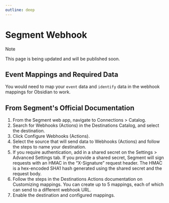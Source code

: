 ```yaml
---
outline: deep
---
```


# Segment Webhook

> [!NOTE]
> This page is being updated and will be published soon.

## Event Mappings and Required Data

You would need to map your `event` data and `identify` data in the webhook mappings for Obsidian to work.

## From Segment's Official Documentation

1. From the Segment web app, navigate to Connections > Catalog.
2. Search for Webhooks (Actions) in the Destinations Catalog, and select the destination.
3. Click Configure Webhooks (Actions).
4. Select the source that will send data to Webhooks (Actions) and follow the steps to name your destination.
5. If you require authentication, add in a shared secret on the Settings > Advanced Settings tab. If you provide a shared secret, Segment will sign requests with an HMAC in the “X-Signature” request header. The HMAC is a hex-encoded SHA1 hash generated using the shared secret and the request body.
6. Follow the steps in the Destinations Actions documentation on Customizing mappings. You can create up to 5 mappings, each of which can send to a different webhook URL.
7. Enable the destination and configured mappings.
